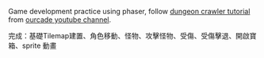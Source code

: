 Game development practice using phaser, follow [dungeon crawler tutorial](https://www.youtube.com/watch?v=_fK6MVLPrMA&t=22s) from [ourcade youtube channel](https://www.youtube.com/c/Ourcadehq/featured).

完成：基礎Tilemap建置、角色移動、怪物、攻擊怪物、受傷、受傷擊退、開啟寶箱、sprite 動畫